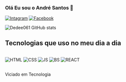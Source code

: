 
### Olá Eu sou o André Santos 🙂


[![Intagram](	https://img.shields.io/badge/Instagram-E4405F?style=for-the-badge&logo=instagram&logoColor=white)](https://www.instagram.com/dedee_061/)
[![Facebook](https://img.shields.io/badge/Facebook-1877F2?style=for-the-badge&logo=facebook&logoColor=white)](https://www.facebook.com/profile.php?id=100011124553340)


![Dedee061 GitHub stats](https://github-readme-stats.vercel.app/api?username=Dedee061&show_icons=true&theme=radical)

## Tecnologias que uso no meu dia a dia

<div style ="display: inline_block"><br/>
   <img aling="center" alt="HTML" src="https://img.shields.io/badge/HTML5-E34F26?style=for-the-badge&logo=html5&logoColor=white"/>
   <img aling="center" alt="CSS" src="https://img.shields.io/badge/CSS3-1572B6?style=for-the-badge&logo=css3&logoColor=whitee">
   <img aling="center" alt="JS" src="https://img.shields.io/badge/JavaScript-F7DF1E?style=for-the-badge&logo=javascript&logoColor=black">
   <img aling="center" alt="BS" src="https://img.shields.io/badge/Bootstrap-563D7C?style=for-the-badge&logo=bootstrap&logoColor=white">
   <img aling="center" alt="REACT" src="https://img.shields.io/badge/React-20232A?style=for-the-badge&logo=react&logoColor=61DAFB">
</div><br>

Viciado em Tecnologia

